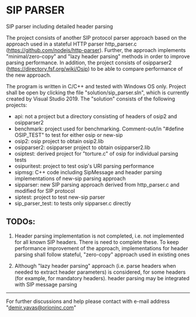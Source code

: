 SIP PARSER
==========
SIP parser including detailed header parsing

The project consists of another SIP protocol parser approach based on the approach used in a stateful HTTP parser http_parser.c (https://github.com/nodejs/http-parser). Further, the approach implements "minimal/zero-copy" and "lazy header parsing" methods in order to improve parsing performance. In addition, the project consists of osipparser2 (https://directory.fsf.org/wiki/Osip) to be able to compare performance of the new approach.

The program is written in C/C++ and tested with Windows OS only. Project shall be open by clicking the file "solution/sip_parser.sln", which is currently created by Visual Studio 2019. The "solution" consists of the following projects:

- api:         not a project but a directory consisting of headers of osip2 and osipparser2
- benchmark:   project used for benchmarking. Comment-out/in "#define OSIP_TEST" to test 
               for either osip or new-sip
- osip2:       osip project to obtain osip2.lib
- osipparser2: osipparser project to obtain osipparser2.lib
- osiptest:    derived project for "torture.c" of osip for individual parsing tests
- osipuritest: project to test osip's URI parsing performance
- sipmsg:      C++ code including SipMessage and header parsing implementations of new-sip 
               parsing approach
- sipparser:   new SIP parsing approach derived from http_parser.c and modified for SIP protocol
- siptest:     project to test new-sip parser
- sip_parser_test: to tests only sipparser.c directly

TODOs:
------
1) Header parsing implementation is not completed, i.e. not implemented for all known SIP headers. 
   There is need to complete these. To keep performance improvement of the approach, implementations 
   for header parsing shall follow stateful, "zero-copy" approach used in existing ones

2) Although "lazy header parsing" approach (i.e. parse headers when needed to extract header parameters) 
   is considered, for some headers (for example, for mandatory headers). header parsing may be 
   integrated with SIP message parsing

------
For further discussions and help please contact with e-mail address "demir.yavas@orioninc.com"
